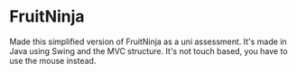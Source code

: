 # FruitNinja

Made this simplified version of FruitNinja as a uni assessment.
It's made in Java using Swing and the MVC structure.
It's not touch based, you have to use the mouse instead.
